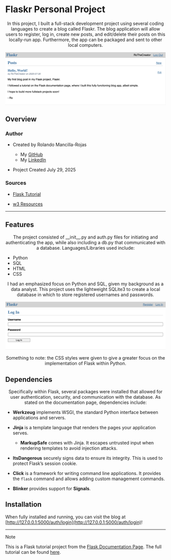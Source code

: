 # Flaskr Personal Project

<p align='center'>
In this project, I built a full-stack development project using several coding languages to create a blog called Flaskr. The blog application will allow users to register, log in, create new posts, and edit/delete their posts on this locally-run app. Furthermore, the app can be packaged and sent to other local computers.
</p>

![](README-files/flaskr-blog.png)

## Overview

### Author
- Created by Rolando Mancilla-Rojas
   * My [GitHub](https://github.com/ro-the-creator)
   * My [LinkedIn](https://www.linkedin.com/in/rolandoma33/)
 
- Project Created July 29, 2025

### Sources

- [Flask Tutorial](https://flask.palletsprojects.com/en/stable/tutorial/)

- [w3 Resources](https://www.w3resource.com/index.php)

***

## Features

<p align=center>
The project consisted of __init__.py and auth.py files for initiating and authenticating the app, while also including a db.py that communicated with a database. Languages/Libraries used include:
</p>

- Python
- SQL
- HTML
- CSS

<p align=center>
I had an emphasized focus on Python and SQL, given my background as a data analyst. This project uses the lightweight SQLite3 to create a local database in which to store registered usernames and passwords.
</p>

![](https://github.com/ro-the-creator/blog-flask-project/blob/29ec1d524e8eab68ea52076450d4db101cee3184/README-files/flaskr-login.png)

<p align=center>
Something to note: the CSS styles were given to give a greater focus on the implementation of Flask within Python.
</p>

## Dependencies

<p align=center>
Specifically within Flask, several packages were installed that allowed for user authentication, security, and communication with the database. As stated on the documentation page, dependencies include:
</p>

- **Werkzeug** implements WSGI, the standard Python interface between applications and servers.

- **Jinja** is a template language that renders the pages your application serves.
  - **MarkupSafe** comes with Jinja. It escapes untrusted input when rendering templates to avoid injection attacks.

- **ItsDangerous** securely signs data to ensure its integrity. This is used to protect Flask’s session cookie.

- **Click** is a framework for writing command line applications. It provides the ``flask`` command and allows adding custom management commands.

- **Blinker** provides support for **Signals**.


## Installation

When fully installed and running, you can visit the blog at [http://127.0.0.1:5000/auth/login](http://127.0.0.1:5000/auth/login)!

***

> [!NOTE]
> This is a Flask tutorial project from the [Flask Documentation Page](https://flask.palletsprojects.com/en/stable/). The full tutorial can be found [here](https://flask.palletsprojects.com/en/stable/tutorial/).
